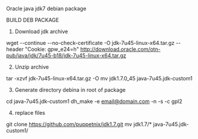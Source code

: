 Oracle java jdk7 debian package

BUILD DEB PACKAGE
1. Download jdk archive 

  wget --continue --no-check-certificate -O jdk-7u45-linux-x64.tar.gz --header "Cookie: gpw_e24=h" http://download.oracle.com/otn-pub/java/jdk/7u45-b18/jdk-7u45-linux-x64.tar.gz

2. Unzip archive 

  tar -xzvf jdk-7u45-linux-x64.tar.gz -O 
  mv jdk1.7.0_45 java-7u45.jdk-custom1

3. Generate directory debina in root of package

  cd java-7u45.jdk-custom1 
  dh_make -e email@domain.com -n -s -c gpl2

4. replace files

  git clone https://github.com/puppetnix/jdk1.7.git
  mv jdk1.7/* java-7u45.jdk-custom1/
